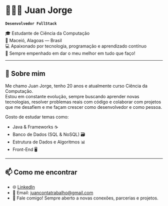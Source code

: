 # 👩🏻‍💻 Juan Jorge

**`Desenvolvedor FullStack`**

🎓 Estudante de Ciência da Computação  
📍 Maceió, Alagoas — Brasil  
💻 Apaixonado por tecnologia, programação e aprendizado contínuo  
🧠 Sempre empenhado em dar o meu melhor em tudo que faço!

---

## 🚀 Sobre mim

Me chamo Juan Jorge, tenho 20 anos e atualmente curso Ciência da Computação.  
Estou em constante evolução, sempre buscando aprender novas tecnologias, resolver problemas reais com código e colaborar com projetos que me desafiem e me façam crescer como desenvolvedor e como pessoa.

Gosto de estudar temas como:

- Java & Frameworks ☕
- Banco de Dados (SQL & NoSQL) 🗃️
- Estrutura de Dados e Algoritmos 📊
- Front-End 🖥️

---
  
## 📫 Como me encontrar

- 🌐 [LinkedIn](www.linkedin.com/in/devjuan)
- 📧 Email: juancontatrabalho@gmail.com
- 💬 Fale comigo! Sempre aberto a novas conexões, parcerias e projetos.



